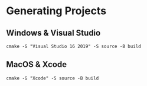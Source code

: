 # Generating Projects

## Windows & Visual Studio

```cmake -G "Visual Studio 16 2019" -S source -B build```

## MacOS & Xcode

```cmake -G "Xcode" -S source -B build```
